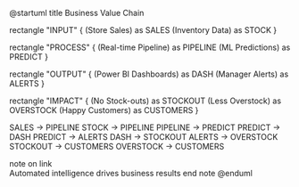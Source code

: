 @startuml
title Business Value Chain

rectangle "INPUT" {
  (Store Sales) as SALES
  (Inventory Data) as STOCK
}

rectangle "PROCESS" {
  (Real-time Pipeline) as PIPELINE
  (ML Predictions) as PREDICT
}

rectangle "OUTPUT" {
  (Power BI Dashboards) as DASH
  (Manager Alerts) as ALERTS
}

rectangle "IMPACT" {
  (No Stock-outs) as STOCKOUT
  (Less Overstock) as OVERSTOCK
  (Happy Customers) as CUSTOMERS
}

SALES -> PIPELINE
STOCK -> PIPELINE
PIPELINE -> PREDICT
PREDICT -> DASH
PREDICT -> ALERTS
DASH -> STOCKOUT
ALERTS -> OVERSTOCK
STOCKOUT -> CUSTOMERS
OVERSTOCK -> CUSTOMERS

note on link  
  Automated intelligence
  drives business results
end note
@enduml